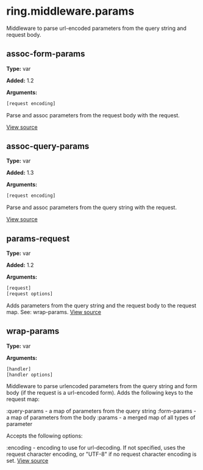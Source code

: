 # ring.middleware.params

Middleware to parse url-encoded parameters from the query string and request
body.

## assoc-form-params
**Type:** var

**Added:** 1.2


**Arguments:**
```clojure
[request encoding]
```
Parse and assoc parameters from the request body with the request.

[View source](http://github.com/ring-clojure/ring/blob/1.8.1/ring-core/src/ring/middleware/params.clj#L21)
## assoc-query-params
**Type:** var

**Added:** 1.3


**Arguments:**
```clojure
[request encoding]
```
Parse and assoc parameters from the query string with the request.

[View source](http://github.com/ring-clojure/ring/blob/1.8.1/ring-core/src/ring/middleware/params.clj#L11)
## params-request
**Type:** var

**Added:** 1.2


**Arguments:**
```clojure
[request]
[request options]
```
Adds parameters from the query string and the request body to the request
map. See: wrap-params.
[View source](http://github.com/ring-clojure/ring/blob/1.8.1/ring-core/src/ring/middleware/params.clj#L31)
## wrap-params
**Type:** var



**Arguments:**
```clojure
[handler]
[handler options]
```
Middleware to parse urlencoded parameters from the query string and form
body (if the request is a url-encoded form). Adds the following keys to
the request map:

:query-params - a map of parameters from the query string
:form-params  - a map of parameters from the body
:params       - a merged map of all types of parameter

Accepts the following options:      

:encoding - encoding to use for url-decoding. If not specified, uses
            the request character encoding, or "UTF-8" if no request
            character encoding is set.
[View source](http://github.com/ring-clojure/ring/blob/1.8.1/ring-core/src/ring/middleware/params.clj#L48)